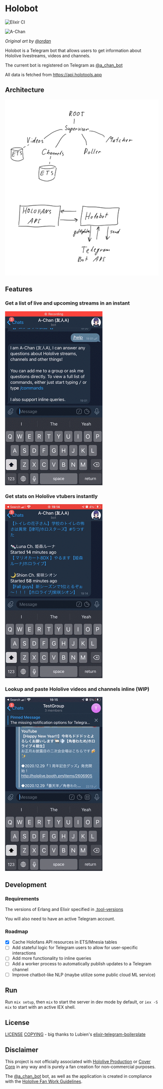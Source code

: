 # Holobot

![Elixir CI](https://github.com/DaniruKun/holobot-tg/workflows/Elixir%20CI/badge.svg)

<img src="https://static.miraheze.org/hololivewiki/thumb/8/8a/Illustrator_Artwork_-_A-Chan_01.jpg/301px-Illustrator_Artwork_-_A-Chan_01.jpg" alt="A-Chan" width="200"/>

_Original art by [@ordan](https://twitter.com/ordan)_

Holobot is a Telegram bot that allows users to get information about Hololive livestreams, videos and channels.

The current bot is registered on Telegram as [@a_chan_bot](https://t.me/a_chan_bot)

All data is fetched from <https://api.holotools.app>

## Architecture

<img src="doc/architecture.jpeg" width="800">

## Features

### Get a list of live and upcoming streams in an instant

![streams](doc/streams.gif)

### Get stats on Hololive vtubers instantly

![channels](doc/channels.gif)

### Lookup and paste Hololive videos and channels inline (WIP)

![inline](doc/inline.gif)

## Development

### Requirements

The versions of Erlang and Elixir specified in [.tool-versions](.tool-versions)

You will also need to have an active Telegram account.

### Roadmap

- [x] Cache Holofans API resources in ETS/Mnesia tables
- [ ] Add stateful logic for Telegram users to allow for user-specific interactions
- [ ] Add more functionality to inline queries
- [ ] Add a worker process to automatically publish updates to a Telegram channel
- [ ] Improve chatbot-like NLP (maybe utilize some public cloud ML service)

## Run

Run `mix setup`, then `mix` to start the server in dev mode by default, or `iex -S mix` to start with an active IEX shell.

## License

[LICENSE](LICENSE)
[COPYING](COPYING) - big thanks to Lubien's [elixir-telegram-boilerplate](https://github.com/lubien/elixir-telegram-bot-boilerplate)

## Disclaimer

This project is not officially associated with [Hololive Production](https://en.hololive.tv/) or [Cover Corp](https://cover-corp.com/) in any way and is purely a fan creation for non-commercial purposes.

The [@a_chan_bot](https://t.me/a_chan_bot) bot, as well as the application is created in compliance with the [Hololive Fan Work Guidelines](https://en.hololive.tv/terms).
